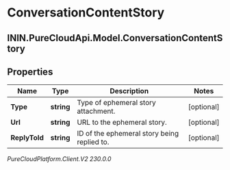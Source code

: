 # ConversationContentStory

## ININ.PureCloudApi.Model.ConversationContentStory

## Properties

|Name | Type | Description | Notes|
|------------ | ------------- | ------------- | -------------|
| **Type** | **string** | Type of ephemeral story attachment. | [optional] |
| **Url** | **string** | URL to the ephemeral story. | [optional] |
| **ReplyToId** | **string** | ID of the ephemeral story being replied to. | [optional] |



_PureCloudPlatform.Client.V2 230.0.0_
